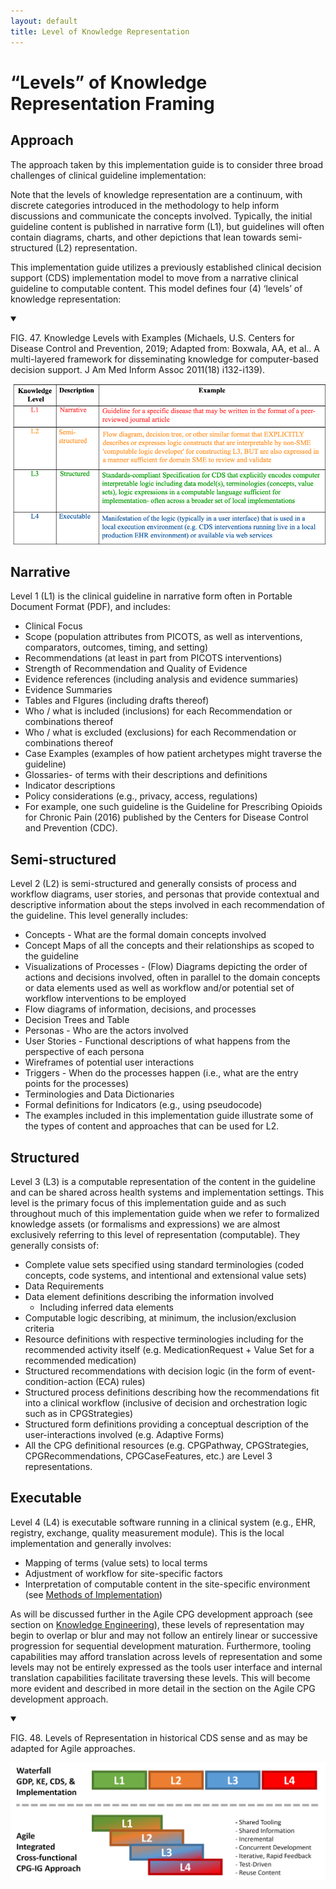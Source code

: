 ```yaml
---
layout: default
title: Level of Knowledge Representation
---
```

# “Levels” of Knowledge Representation Framing

## Approach

The approach taken by this implementation guide is to consider three broad challenges of clinical guideline implementation:

Note that the levels of knowledge representation are a continuum, with discrete categories introduced in the methodology to help inform discussions and communicate the concepts involved. Typically, the initial guideline content is published in narrative form (L1), but guidelines will often contain diagrams, charts, and other depictions that lean towards semi-structured (L2) representation.

This implementation guide utilizes a previously established clinical decision support (CDS) implementation model to move from a narrative clinical guideline to computable content. This model defines four (4) ‘levels’ of knowledge representation:

<details open>

<summary>

FIG. 47. Knowledge Levels with Examples (Michaels, U.S. Centers for Disease Control and Prevention, 2019; Adapted from: Boxwala, AA, et al.. A multi-layered framework for disseminating knowledge for computer-based decision support. J Am Med Inform Assoc 2011(18) i132-i139).

</summary>

<img src="assets/images/knowledge-levels.png" alt="Knowledge Levels with Examples" class="img-responsive img-rounded center-block"/>

</details>


## Narrative

Level 1 (L1) is the clinical guideline in narrative form often in Portable Document Format (PDF), and includes:

*   Clinical Focus
*   Scope (population attributes from PICOTS, as well as interventions, comparators, outcomes, timing, and setting)
*   Recommendations (at least in part from PICOTS interventions)
*   Strength of Recommendation and Quality of Evidence
*   Evidence references (including analysis and evidence summaries)
*   Evidence Summaries
*   Tables and FIgures (including drafts thereof)
*   Who / what is included (inclusions) for each Recommendation or combinations thereof
*   Who / what is excluded (exclusions) for each Recommendation or combinations thereof
*   Case Examples (examples of how patient archetypes might traverse the guideline)
*   Glossaries- of terms with their descriptions and definitions
*   Indicator descriptions
*   Policy considerations (e.g., privacy, access, regulations)
*   For example, one such guideline is the Guideline for Prescribing Opioids for Chronic Pain (2016) published by the Centers for Disease Control and Prevention (CDC).


## Semi-structured

Level 2 (L2) is semi-structured and generally consists of process and workflow diagrams, user stories, and personas that provide contextual and descriptive information about the steps involved in each recommendation of the guideline. This level generally includes:


*   Concepts - What are the formal domain concepts involved
*   Concept Maps of all the concepts and their relationships as scoped to the guideline
*   Visualizations of Processes - (Flow) Diagrams depicting the order of actions and decisions involved, often in parallel to the domain concepts or data elements used as well as workflow and/or potential set of workflow interventions to be employed
*   Flow diagrams of information, decisions, and processes
*   Decision Trees and Table
*   Personas - Who are the actors involved
*   User Stories - Functional descriptions of what happens from the perspective of each persona
*   Wireframes of potential user interactions
*   Triggers - When do the processes happen (i.e., what are the entry points for the processes)
*   Terminologies and Data Dictionaries
*   Formal definitions for Indicators (e.g., using pseudocode)
*   The examples included in this implementation guide illustrate some of the types of content and approaches that can be used for L2.


## Structured

Level 3 (L3) is a computable representation of the content in the guideline and can be shared across health systems and implementation settings. This level is the primary focus of this implementation guide and as such throughout much of this implementation guide when we refer to formalized knowledge assets (or formalisms and expressions) we are almost exclusively referring to this level of representation (computable).  They generally consists of:

*   Complete value sets specified using standard terminologies (coded concepts, code systems, and intentional and extensional value sets)
*   Data Requirements
*   Data element definitions describing the information involved
    *   Including inferred data elements
*   Computable logic describing, at minimum, the inclusion/exclusion criteria
*   Resource definitions with respective terminologies including for the recommended activity itself (e.g. MedicationRequest + Value Set for a recommended medication)
*   Structured recommendations with decision logic (in the form of event-condition-action (ECA) rules)
*   Structured process definitions describing how the recommendations fit into a clinical workflow (inclusive of decision and orchestration logic such as in CPGStrategies)
*   Structured form definitions providing a conceptual description of the user-interactions involved (e.g. Adaptive Forms)
*   All the CPG definitional resources (e.g. CPGPathway, CPGStrategies, CPGRecommendations, CPGCaseFeatures, etc.) are Level 3 representations.

## Executable

Level 4 (L4) is executable software running in a clinical system (e.g., EHR, registry, exchange, quality measurement module). This is the local implementation and generally involves:

*   Mapping of terms (value sets) to local terms
*   Adjustment of workflow for site-specific factors
*   Interpretation of computable content in the site-specific environment (see [Methods of Implementation](documentation-approach-09-methods-of-implementation.html))

As will be discussed further in the Agile CPG development approach (see section on [Knowledge Engineering](documentation-approach-05-knowledge-engineering-overview.html)), <!-- add link !--> these levels of representation may begin to overlap or blur and may not follow an entirely linear or successive progression for sequential development maturation.  Furthermore, tooling capabilities may afford translation across levels of representation and some levels may not be entirely expressed as the tools user interface and internal translation capabilities facilitate traversing these levels.  This will become more evident and described in more detail in the section on the Agile CPG development approach.

<details open>

<summary>

FIG. 48. Levels of Representation in historical CDS sense and as may be adapted for Agile approaches.

</summary>

<img src="assets/images/CPG-05.06-01.png" alt="Levels adapted for Agile" class="img-responsive img-rounded center-block"/>

</details>
